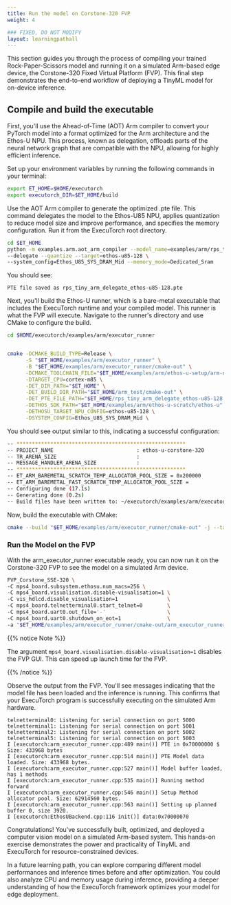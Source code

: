 ```yaml
---
title: Run the model on Corstone-320 FVP
weight: 4

### FIXED, DO NOT MODIFY
layout: learningpathall
---
```


This section guides you through the process of compiling your trained Rock-Paper-Scissors model and running it on a simulated Arm-based edge device, the Corstone-320 Fixed Virtual Platform (FVP). This final step demonstrates the end-to-end workflow of deploying a TinyML model for on-device inference.

## Compile and build the executable

First, you'll use the Ahead-of-Time (AOT) Arm compiler to convert your PyTorch model into a format optimized for the Arm architecture and the Ethos-U NPU. This process, known as delegation, offloads parts of the neural network graph that are compatible with the NPU, allowing for highly efficient inference.

Set up your environment variables by running the following commands in your terminal:

```bash
export ET_HOME=$HOME/executorch
export executorch_DIR=$ET_HOME/build
```


Use the AOT Arm compiler to generate the optimized .pte file. This command delegates the model to the Ethos-U85 NPU, applies quantization to reduce model size and improve performance, and specifies the memory configuration. Run it from the ExecuTorch root directory.

```bash
cd $ET_HOME
python -m examples.arm.aot_arm_compiler --model_name=examples/arm/rps_tiny.py \
--delegate --quantize --target=ethos-u85-128 \
--system_config=Ethos_U85_SYS_DRAM_Mid --memory_mode=Dedicated_Sram
```

You should see:

```output
PTE file saved as rps_tiny_arm_delegate_ethos-u85-128.pte
```

Next, you'll build the Ethos-U runner, which is a bare-metal executable that includes the ExecuTorch runtime and your compiled model. This runner is what the FVP will execute. Navigate to the runner's directory and use CMake to configure the build.

```bash
cd $HOME/executorch/examples/arm/executor_runner


cmake -DCMAKE_BUILD_TYPE=Release \
      -S "$ET_HOME/examples/arm/executor_runner" \
      -B "$ET_HOME/examples/arm/executor_runner/cmake-out" \
      -DCMAKE_TOOLCHAIN_FILE="$ET_HOME/examples/arm/ethos-u-setup/arm-none-eabi-gcc.cmake" \
      -DTARGET_CPU=cortex-m85 \
      -DET_DIR_PATH="$ET_HOME" \
      -DET_BUILD_DIR_PATH="$ET_HOME/arm_test/cmake-out" \
      -DET_PTE_FILE_PATH="$ET_HOME/rps_tiny_arm_delegate_ethos-u85-128.pte" \
      -DETHOS_SDK_PATH="$ET_HOME/examples/arm/ethos-u-scratch/ethos-u" \
      -DETHOSU_TARGET_NPU_CONFIG=ethos-u85-128 \
      -DSYSTEM_CONFIG=Ethos_U85_SYS_DRAM_Mid \
```

You should see output similar to this, indicating a successful configuration:

```bash
-- *******************************************************
-- PROJECT_NAME                           : ethos-u-corstone-320
-- TR_ARENA_SIZE                          :
-- MESSAGE_HANDLER_ARENA_SIZE             :
-- *******************************************************
-- ET_ARM_BAREMETAL_SCRATCH_TEMP_ALLOCATOR_POOL_SIZE = 0x200000
-- ET_ARM_BAREMETAL_FAST_SCRATCH_TEMP_ALLOCATOR_POOL_SIZE =
-- Configuring done (17.1s)
-- Generating done (0.2s)
-- Build files have been written to: ~/executorch/examples/arm/executor_runner/cmake-out
```

Now, build the executable with CMake:

```bash
cmake --build "$ET_HOME/examples/arm/executor_runner/cmake-out" -j --target arm_executor_runner
```

### Run the Model on the FVP
With the arm_executor_runner executable ready, you can now run it on the Corstone-320 FVP to see the model on a simulated Arm device.

```bash
FVP_Corstone_SSE-320 \
-C mps4_board.subsystem.ethosu.num_macs=256 \
-C mps4_board.visualisation.disable-visualisation=1 \
-C vis_hdlcd.disable_visualisation=1                \
-C mps4_board.telnetterminal0.start_telnet=0        \
-C mps4_board.uart0.out_file='-'                    \
-C mps4_board.uart0.shutdown_on_eot=1               \
-a "$ET_HOME/examples/arm/executor_runner/cmake-out/arm_executor_runner"
```

{{% notice Note %}}

The argument `mps4_board.visualisation.disable-visualisation=1` disables the FVP GUI. This can speed up launch time for the FVP.

{{% /notice %}}


Observe the output from the FVP. You'll see messages indicating that the model file has been loaded and the inference is running. This confirms that your ExecuTorch program is successfully executing on the simulated Arm hardware.

```output
telnetterminal0: Listening for serial connection on port 5000
telnetterminal1: Listening for serial connection on port 5001
telnetterminal2: Listening for serial connection on port 5002
telnetterminal5: Listening for serial connection on port 5003
I [executorch:arm_executor_runner.cpp:489 main()] PTE in 0x70000000 $ Size: 433968 bytes
I [executorch:arm_executor_runner.cpp:514 main()] PTE Model data loaded. Size: 433968 bytes.
I [executorch:arm_executor_runner.cpp:527 main()] Model buffer loaded, has 1 methods
I [executorch:arm_executor_runner.cpp:535 main()] Running method forward
I [executorch:arm_executor_runner.cpp:546 main()] Setup Method allocator pool. Size: 62914560 bytes.
I [executorch:arm_executor_runner.cpp:563 main()] Setting up planned buffer 0, size 3920.
I [executorch:EthosUBackend.cpp:116 init()] data:0x70000070
```


Congratulations! You've successfully built, optimized, and deployed a computer vision model on a simulated Arm-based system. This hands-on exercise demonstrates the power and practicality of TinyML and ExecuTorch for resource-constrained devices.

In a future learning path, you can explore comparing different model performances and inference times before and after optimization. You could also analyze CPU and memory usage during inference, providing a deeper understanding of how the ExecuTorch framework optimizes your model for edge deployment.